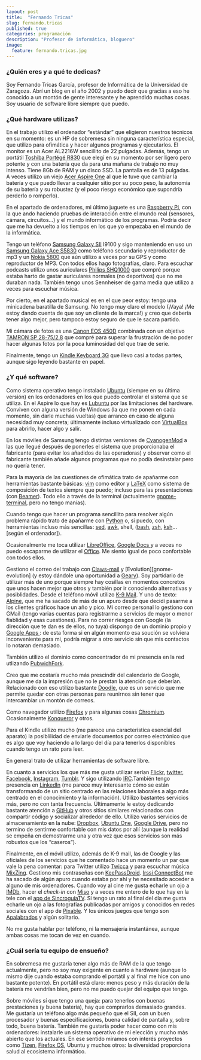 ```yaml
---
layout: post
title:  "Fernando Tricas"
slug: fernando.tricas
published: true
categories: programación
description: "Profesor de informática, bloguero"
image:
  feature: fernando.tricas.jpg
---
```


### ¿Quién eres y a qué te dedicas?

Soy Fernando Tricas García, profesor de Informática de la Universidad de
Zaragoza. Abrí un blog en el año 2002 y puedo decir que gracias a eso he
conocido a un montón de gente interesante y he aprendido muchas cosas. Soy
usuario de software libre siempre que puedo.

### ¿Qué hardware utilizas?

En el trabajo utilizo el ordenador “estándar” que eligieron nuestros técnicos en
su momento: es un HP de sobremesa sin ninguna característica especial, que
utilizo para ofimática y hacer algunos programas y ejecutarlos. El monitor es un
Acer AL2216W sencillito de 22 pulgadas. Además, tengo un portátil
[Toshiba Portégé R830][portege] que elegí en su momento por ser ligero pero
potente y con una batería que da para una mañana de trabajo no muy intenso.
Tiene 8Gb de RAM y un disco SSD. La pantalla es de 13 pulgadas. A veces utilizo
un viejo [Acer Aspire One][acer-aspire-one] al que le tuve que cambiar la
batería y que puedo llevar a cualquier sitio por su poco peso, la autonomía de
su batería y su robustez (y el poco riesgo económico que supondría perderlo o
romperlo).

En el apartado de ordenadores, mi último juguete es una [Raspberry
Pi][raspberry], con la que ando haciendo pruebas de interacción entre el mundo
real (sensores, cámara, circuitos…) y el mundo informático de los programas.
Podría decir que me ha devuelto a los tiempos en los que yo empezaba en el mundo
de la informática.

Tengo un teléfono [Samsung Galaxy SII][galaxy-sii] I9100 y sigo manteniendo en
uso un [Samsung Galaxy Ace S5830][galaxy-ace] como teléfono secundario y
reproductor de mp3 y un [Nokia 5800][nokia-5800] que aún utilizo a veces por su
GPS y como reproductor de MP3. Con todos ellos hago fotografías, claro. Para
escuchar podcasts utilizo unos auriculares [Philips SHQ1000][philips-shq1000]
que compré porque estaba harto de gastar auriculares normales (no deportivos)
que no me duraban nada. También tengo unos Sennheiser de gama media que utilizo
a veces para escuchar música.

Por cierto, en el apartado musical es en el que peor estoy: tengo una minicadena
baratilla de Samsung. No tengo muy claro el modelo (¡Vaya! ¡Me estoy dando
cuenta de que soy un cliente de la marca!) y creo que debería tener algo mejor,
pero tampoco estoy seguro de que le sacara partido.

Mi cámara de fotos es una [Canon EOS 450D][canon-eos-450d] combinada con un
objetivo [TAMRON SP 28-75/2.8][tamron-28-75] que compré para superar la
frustración de no poder hacer algunas fotos por la poca luminosidad del que trae
de serie.

Finalmente, tengo un [Kindle Keyboard 3G][kindle-keyboard] que llevo casi a
todas partes, aunque sigo leyendo bastante en papel.


[portege]: http://www.toshiba.es/discontinued-products/portege-r830-1jp/
[acer-aspire-one]: http://www.acer.es/ac/es/ES/content/series/aspireone
[raspberry]: http://www.raspberrypi.org/
[galaxy-sii]: http://www.samsung.com/global/microsite/galaxys2/
[galaxy-ace]: http://www.samsung.com/in/consumer/mobile-phone/mobile-phone/smartphone/GT-S5830OKAINU?subsubtype=android-mobiles
[nokia-5800]: http://es.wikipedia.org/wiki/Nokia_5800_XpressMusic
[philips-shq1000]: http://www.amazon.es/Philips-SHQ1000-10-Auriculares-in-ear/dp/B0038ANY2K
[canon-eos-450d]: http://www.canon.es/For_Home/Product_Finder/Cameras/Digital_SLR/EOS_450D/
[tamron-28-75]: http://www.amazon.com/Tamron-28-75mm-Aspherical-Canon-Digital/dp/B0000A1G05
[kindle-keyboard]: http://www.amazon.com/Kindle-Keyboard-Free-Wi-Fi-Display/dp/B004HZYA6E

### ¿Y qué software?

Como sistema operativo tengo instalado [Ubuntu][ubuntu] (siempre en su última
versión) en los ordenadores en los que puedo controlar el sistema que se
utiliza. En el Aspire lo que hay es [Lubuntu][lubuntu] por las limitaciones del
hardware. Conviven con alguna versión de Windows (la que me ponen en cada
momento, sin darle muchas vueltas) que arranco en caso de alguna necesidad muy
concreta; últimamente incluso virtualizado con [VirtualBox][virtualbox] para
abrirlo, hacer algo y salir.

En los móviles de Samsung tengo distintas versiones de
[CyanogenMod][cyanogenmod] a las que llegué después de ponerles el sistema que
proporcionaba el fabricante (para evitar los añadidos de las operadoras) y
observar como el fabricante también añade algunos programas que no podía
desinstalar pero no quería tener.

Para la mayoría de las cuestiones de ofimática trato de apañarme con
herramientas bastante básicas: [vim][vim] como editor y [LaTeX][latex] como
sistema de composición de textos siempre que puedo; incluso para las
presentaciones (con [Beamer][beamer]). Todo ello a través de la terminal
(actualmente [gnome-terminal][gnome-terminal], pero no tengo manías).

Cuando tengo que hacer un programa sencillito para resolver algún problema
rápido trato de apañarme con [Python][python] o, si puedo, con herramientas
incluso más sencillas: [sed][sed], [awk][awk], shell, ([bash][bash], [zsh][zsh],
[ksh][ksh]… [según el ordenador]).

Ocasionalmente me toca utilizar [LibreOffice][libreoffice], [Google Docs
][google-docs] y a veces no puedo escaparme de utilizar el [Office][office]. Me
siento igual de poco confortable con todos ellos.

Gestiono el correo del trabajo con [Claws-mail][claws-mail] y [Evolution][gnome-
evolution] (y estoy dándole una oportunidad a [Geary][geary]). Soy partidario de
utilizar más de uno porque siempre hay cosillas en momentos concretos que unos
hacen mejor que otros y también por ir conociendo alternativas y posiblidades.
Desde el teléfono móvil utilizo [K-9 Mail][k9]. Y uno de texto:
[Alpine][alpine], que me ha sacado de más de un apuro desde que decidí pasarme a
los clientes gráficos hace un año y pico. Mi correo personal lo gestiono con
GMail (tengo varias cuentas para registrarme a servicios de mayor o menor
fiablidad y esas cuestiones). Para no correr riesgos con Google (la dirección
que te dan es de ellos, no tuya) dispongo de un dominio propio y [Google Apps
][google-apps]: de esta forma si en algún momento esa soución se volviera
inconveniente para mi, podría migrar a otro servicio sin que mis contactos lo
notaran demasiado.

También utilizo el dominio como concentrador de mi presencia en la red utlizando
[PubwichFork][pubwichfork].

Creo que me costaría mucho más prescindir del calendario de Google, aunque me da
la impresión que no le prestan la atención que deberían. Relacionado con eso
utilizo bastante [Doodle][doodle], que es un servicio que me permite quedar con
otras personas para reunirnos sin tener que intercambiar un montón de correos.

Como navegador utilizo [Firefox][firefox] y para algunas cosas [Chromium][chromium].
Ocasionalmente [Konqueror][konqueror] y otros.

Para el Kindle utilizo mucho (me parece una característica esencial
del aparato) la posiblilidad de enviarle documentos por correo
electrónico que es algo que voy haciendo a lo largo del día para
tenerlos disponibles cuando tengo un rato para leer.

En general trato de utilizar herramientas de software libre.

En cuanto a servicios los que más me gusta utilizar serían [Flickr][flickr],
[twitter][twitter], [Facebook][facebook], [Instagram][instagram],
[Tumblr][tumblr]. Y sigo utilizando [IRC][irc].También tengo presencia en
[LinkedIn][linkedin] (me parece muy interesante cómo se están transformando de
un sitio centrado en las relaciones laborales a algo más centrado en el
conocimiento y la información). Utlilizo bastantes servicios más, pero no con
tanta frecuencia. Últimamente le estoy dedicando bastante atención a
[GitHub][github] y otros sitios similares relacionados con compartir código y
socializar alrededor de ello. Utilizo varios servicios de almacenamiento en la
nube: [Dropbox][dropbox], [Ubuntu One][ubuntu-one],
[Google Drive][google-drive], pero no termino de sentirme confortable con mis
datos por allí (aunque la realidad se empeña en demostrarme una y otra vez que
esos servicios son más robustos que los “caseros”).

Finalmente, en el móvil utilizo, además de K-9 mail, las de Google y las
oficiales de los servicios que he comentado hace un momento un par que vale la
pena comentar: para Twitter utilizo [Twicca][twicca] y para escuchar música
[MixZing][mixzing]. Gestiono mis contraseñas con [KeePassDroid][keepassdroid].
[Irssi ConnectBot][irssi-connectbot] me ha sacado de algún apuro cuando estaba
por ahí y he necesitado acceder a alguno de mis ordenadores. Cuando voy al cine
me gusta echarle un ojo a [IMDb][imdb], hacer el *check-in* con [Miso][miso] y a
veces me entero de lo que hay en la tele con el [app de
SincroguíaTV][sincroguiatv]. Si tengo un rato al final del día me gusta echarle
un ojo a las fotografías publicadas por amigos y conocidos en redes sociales con
el app de [Pixable][pixable]. Y los únicos juegos que tengo son
[Apalabrados][apalabrados] y algún solitario.

No me gusta hablar por teléfono, ni la mensajería instantánea, aunque
ambas cosas me tocan de vez en cuando.

[ubuntu]: http://www.ubuntu.com
[lubuntu]: http://www.lubuntu.net
[virtualbox]: https://www.virtualbox.org/
[cyanogenmod]: http://www.cyanogenmod.org/
[vim]: http://www.vim.org/
[latex]: http://www.latex-project.org/
[beamer]: http://es.wikipedia.org/wiki/Beamer
[gnome-terminal]: http://es.wikipedia.org/wiki/Gnome-terminal
[python]: http://python.org/
[sed]: http://es.wikipedia.org/wiki/Sed_(inform%C3%A1tica)
[awk]: http://es.wikipedia.org/wiki/AWK
[bash]: http://es.wikipedia.org/wiki/Bash
[zsh]: http://es.wikipedia.org/wiki/Zsh
[ksh]: http://es.wikipedia.org/wiki/Korn_Shell
[libreoffice]: http://www.libreoffice.org/
[google-docs]: http://docs.google.com/?hl=es
[office]: http://office.microsoft.com/es-es/
[claws-mail]: http://www.claws-mail.org/
[gnome-evolution]: https://projects.gnome.org/evolution/
[geary]: http://www.yorba.org/projects/geary/
[k9]: https://play.google.com/store/apps/details?id=com.fsck.k9&hl=es
[alpine]: http://www.washington.edu/alpine/
[google-apps]: http://www.google.com/enterprise/apps/business/?hl=es
[pubwichfork]: http://48augen.de/projects/pubwichfork.html
[doodle]: http://doodle.com/?locale=es
[firefox]: www.mozilla.org/es-ES/firefox/
[chromium]: http://www.chromium.org/Home
[konqueror]: http://www.konqueror.org/
[flickr]: http://flickr.com
[twitter]: http://twitter.com
[facebook]: http://facebook.com
[instagram]: http://instagram.com
[tumblr]: https://www.tumblr.com/
[irc]: http://es.wikipedia.org/wiki/Internet_Relay_Chat
[linkedin]: http://linkedin.com
[github]: http://github.com
[dropbox]: http://dropbox.com/
[ubuntu-one]: https://one.ubuntu.com/
[google-drive]: https://drive.google.com/
[twicca]: https://play.google.com/store/apps/details?id=jp.r246.twicca&hl=es
[mixzing]: https://play.google.com/store/apps/details?id=com.mixzing.basic&hl=es
[keepassdroid]: https://play.google.com/store/apps/details?id=com.android.keepass&hl=es
[irssi-connectbot]: https://play.google.com/store/apps/details?id=org.woltage.irssiconnectbot&hl=es
[imdb]: http://www.imdb.com/
[miso]: http://gomiso.com/
[sincroguiatv]: https://play.google.com/store/apps/details?id=com.inouttv.sincroguia&hl=es
[pixable]: http://www.pixable.com/
[apalabrados]: http://www.apalabrados.com/

### ¿Cuál sería tu equipo de ensueño?

En sobremesa me gustaría tener algo más de RAM de la que tengo actualmente, pero
no soy muy exigente en cuanto a hardware (aunque lo mismo dije cuando estaba
comprando el portátil y al final me hice con uno bastante potente). En portátil
está claro: menos peso y más duración de la batería me vendrían bien, pero no me
puedo quejar del equipo que tengo.

Sobre móviles sí que tengo una queja: para tenerlos con buenas prestaciones (y
buena batería), hay que comprarlos demasiado grandes. Me gustaría un teléfono
algo más pequeño que el SII, con un buen procesador y buenas especificaciones,
buena calidad de pantalla y, sobre todo, buena batería. También me gustaría
poder hacer como con mis ordenadores: instalarle un sistema operativo de mi
elección y mucho más abierto que los actuales. En ese sentido miramos con
interés proyectos como [Tizen][tizen], [Firefox OS][firefox-os], Ubuntu y muchos
otros: la diversidad proporciona salud al ecosistema informático.

[tizen]: https://www.tizen.org/
[firefox-os]: http://www.mozilla.org/es-ES/firefox/os/
